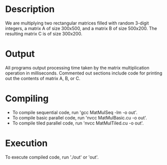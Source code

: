 # Description
We are multiplying two rectangular matrices filled with random 3-digit integers, a matrix A of size 300x500, and a matrix B of size 500x200. The resulting matrix C is of size 300x200.

# Output
All programs output processing time taken by the matrix multiplication operation in milliseconds. Commented out sections include code for printing out the contents of matrix A, B, or C.

# Compiling
- To compile sequential code, run 'gcc MatMulSeq -lm -o out'.
- To compile basic parallel code, run 'nvcc MatMulBasic.cu -o out'.
- To compile tiled parallel code, run 'nvcc MatMulTiled.cu -o out'.

# Execution
To execute compiled code, run './out' or 'out'.
